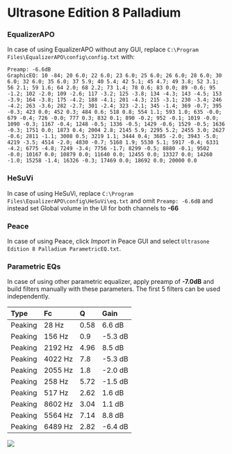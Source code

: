 # Ultrasone Edition 8 Palladium

### EqualizerAPO
In case of using EqualizerAPO without any GUI, replace `C:\Program Files\EqualizerAPO\config\config.txt`
with:
```
Preamp: -6.6dB
GraphicEQ: 10 -84; 20 6.0; 22 6.0; 23 6.0; 25 6.0; 26 6.0; 28 6.0; 30 6.0; 32 6.0; 35 6.0; 37 5.9; 40 5.4; 42 5.1; 45 4.7; 49 3.8; 52 3.1; 56 2.1; 59 1.6; 64 2.0; 68 2.2; 73 1.4; 78 0.6; 83 0.0; 89 -0.6; 95 -1.2; 102 -2.0; 109 -2.6; 117 -3.2; 125 -3.8; 134 -4.3; 143 -4.5; 153 -3.9; 164 -3.8; 175 -4.2; 188 -4.1; 201 -4.3; 215 -3.1; 230 -3.4; 246 -4.2; 263 -3.6; 282 -2.7; 301 -2.4; 323 -2.1; 345 -1.4; 369 -0.7; 395 -0.3; 423 0.0; 452 0.3; 484 0.6; 518 0.8; 554 1.1; 593 1.0; 635 -0.0; 679 -0.4; 726 -0.0; 777 0.3; 832 0.1; 890 -0.2; 952 -0.1; 1019 -0.0; 1090 -0.3; 1167 -0.4; 1248 -0.5; 1336 -0.5; 1429 -0.6; 1529 -0.5; 1636 -0.3; 1751 0.0; 1873 0.4; 2004 2.8; 2145 5.9; 2295 5.2; 2455 3.0; 2627 -0.6; 2811 -1.1; 3008 0.5; 3219 1.1; 3444 0.4; 3685 -2.0; 3943 -5.0; 4219 -3.5; 4514 -2.0; 4830 -0.7; 5168 1.9; 5530 5.1; 5917 -0.4; 6331 -4.2; 6775 -4.8; 7249 -3.4; 7756 -1.7; 8299 -0.5; 8880 -0.1; 9502 -0.0; 10167 0.0; 10879 0.0; 11640 0.0; 12455 0.0; 13327 0.0; 14260 -1.0; 15258 -1.4; 16326 -0.3; 17469 0.0; 18692 0.0; 20000 0.0
```

### HeSuVi
In case of using HeSuVi, replace `C:\Program Files\EqualizerAPO\config\HeSuVi\eq.txt` and omit `Preamp:
-6.6dB` and instead set Global volume in the UI for both channels to **-66**

### Peace
In case of using Peace, click *Import* in Peace GUI and select `Ultrasone Edition 8 Palladium ParametricEQ.txt`.

### Parametric EQs
In case of using other parametric equalizer, apply preamp of **-7.0dB** and build filters manually with
these parameters. The first 5 filters can be used independently.

| Type    | Fc      |    Q | Gain    |
|:--------|:--------|:-----|:--------|
| Peaking | 28 Hz   | 0.58 | 6.6 dB  |
| Peaking | 156 Hz  | 0.9  | -5.3 dB |
| Peaking | 2192 Hz | 4.96 | 8.5 dB  |
| Peaking | 4022 Hz | 7.8  | -5.3 dB |
| Peaking | 2055 Hz | 1.8  | -2.0 dB |
| Peaking | 258 Hz  | 5.72 | -1.5 dB |
| Peaking | 517 Hz  | 2.62 | 1.6 dB  |
| Peaking | 8602 Hz | 3.04 | 1.1 dB  |
| Peaking | 5564 Hz | 7.14 | 8.8 dB  |
| Peaking | 6489 Hz | 2.82 | -6.4 dB |

![](https://raw.githubusercontent.com/jaakkopasanen/AutoEq/master/results/headphonecom/sbaf-serious/Ultrasone%20Edition%208%20Palladium/Ultrasone%20Edition%208%20Palladium.png)